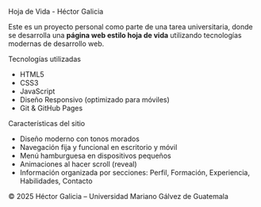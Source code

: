 Hoja de Vida - Héctor Galicia

Este es un proyecto personal como parte de una tarea universitaria, donde se desarrolla una **página web estilo hoja de vida** utilizando tecnologías modernas de desarrollo web.

Tecnologías utilizadas

- HTML5
- CSS3
- JavaScript
- Diseño Responsivo (optimizado para móviles)
- Git & GitHub Pages

Características del sitio

- Diseño moderno con tonos morados
- Navegación fija y funcional en escritorio y móvil
- Menú hamburguesa en dispositivos pequeños
- Animaciones al hacer scroll (reveal)
- Información organizada por secciones: Perfil, Formación, Experiencia, Habilidades, Contacto


© 2025 Héctor Galicia – Universidad Mariano Gálvez de Guatemala
